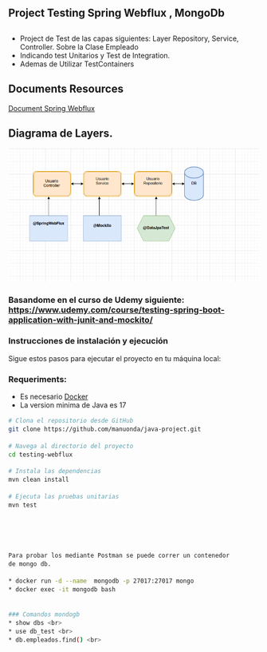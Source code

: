 
## Project Testing Spring Webflux , MongoDb
##

 - Project de Test de las capas siguientes: Layer Repository, Service, Controller. Sobre la Clase Empleado
 - Indicando test Unitarios y Test de Integration.
 - Ademas de Utilizar TestContainers

## Documents Resources
[Document Spring Webflux](https://github.com/manuonda/java-project/blob/main/testing-webflux/Spring%20WebFlux.docx)

## Diagrama de Layers.

![Vista previa de la imagen](https://raw.githubusercontent.com/manuonda/java-project/main/testing-webflux/diagram_spring_webflux.png)




### Basandome en el curso de Udemy siguiente: https://www.udemy.com/course/testing-spring-boot-application-with-junit-and-mockito/

### Instrucciones de instalación y ejecución

Sigue estos pasos para ejecutar el proyecto en tu máquina local:

### Requeriments:
* Es necesario [Docker](https://docs.docker.com/engine/install/)
* La version minima de Java es 17

```bash
# Clona el repositorio desde GitHub
git clone https://github.com/manuonda/java-project.git

# Navega al directorio del proyecto
cd testing-webflux

# Instala las dependencias
mvn clean install

# Ejecuta las pruebas unitarias
mvn test





Para probar los mediante Postman se puede correr un contenedor 
de mongo db.

* docker run -d --name  mongodb -p 27017:27017 mongo
* docker exec -it mongodb bash 


### Comandos mondogb 
* show dbs <br>
* use db_test <br>
* db.empleados.find() <br>

